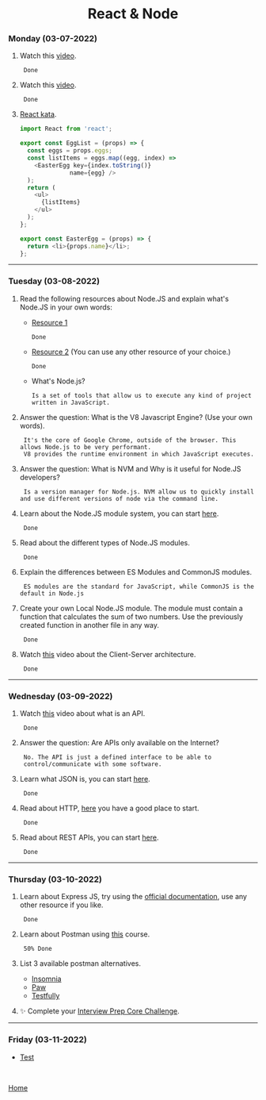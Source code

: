 <h1 align="center">React & Node</h1>

<strong><h3>Monday (03-07-2022)</h3></strong>

1. Watch this [video][1].

        Done

2. Watch this [video][2].

        Done

3. [React kata][3].

    ```javascript
    import React from 'react';

    export const EggList = (props) => {
      const eggs = props.eggs;
      const listItems = eggs.map((egg, index) =>
        <EasterEgg key={index.toString()}
                  name={egg} />
      );
      return (
        <ul>
          {listItems}
        </ul>
      );
    };

    export const EasterEgg = (props) => {
      return <li>{props.name}</li>;
    };
    ```

***

<strong><h3>Tuesday (03-08-2022)</h3></strong>

1. Read the following resources about Node.JS and explain what's Node.JS in your own words:
    - [Resource 1][4]
        
          Done

    - [Resource 2][5] (You can use any other resource of your choice.)

          Done
    
    - What's Node.js?
          
          Is a set of tools that allow us to execute any kind of project written in JavaScript.

2. Answer the question: What is the V8 Javascript Engine? (Use your own words).

        It's the core of Google Chrome, outside of the browser. This allows Node.js to be very performant.
        V8 provides the runtime environment in which JavaScript executes. 

3. Answer the question: What is NVM and Why is it useful for Node.JS developers?

        Is a version manager for Node.js. NVM allow us to quickly install and use different versions of node via the command line.

4. Learn about the Node.JS module system, you can start [here][6].

        Done

5. Read about the different types of Node.JS modules.

        Done

6. Explain the differences between ES Modules and CommonJS modules.

        ES modules are the standard for JavaScript, while CommonJS is the default in Node.js

7. Create your own Local Node.JS module. The module must contain a function that calculates
the sum of two numbers. Use the previously created function in another file in any way.

        Done

8. Watch [this][7] video about the Client-Server architecture.

        Done

***

<strong><h3>Wednesday (03-09-2022)</h3></strong>

1. Watch [this][8] video about what is an API.
        
        Done

2. Answer the question: Are APIs only available on the Internet?

        No. The API is just a defined interface to be able to 
        control/communicate with some software. 

3. Learn what JSON is, you can start [here][9].

        Done

4. Read about HTTP, [here][10] you have a good place to start.

        Done

5. Read about REST APIs, you can start [here][11].

        Done

***

<strong><h3>Thursday (03-10-2022)</h3></strong>

1. Learn about Express JS, try using the [official documentation][12], use any other resource if you like.

        Done

2. Learn about Postman using [this][13] course.

        50% Done

3. List 3 available postman alternatives.

    - [Insomnia](https://insomnia.rest/)
    - [Paw](https://paw.app/)
    - [Testfully](https://testfully.io/)

4. ✨ Complete your [Interview Prep Core Challenge][14].

***

<strong><h3>Friday (03-11-2022)</h3></strong>

  * [Test](../../Test/TestWeek9.js)


<br>

[Home](../../README.md)

[1]: https://www.youtube.com/watch?v=N3AkSS5hXMA
[2]: https://www.youtube.com/watch?v=hQAHSlTtcmY
[3]: https://www.codewars.com/kata/5a95947f4a6b342636000173
[4]: https://nodejs.dev/learn
[5]: https://www.freecodecamp.org/news/what-exactly-is-node-js-ae36e97449f5/
[6]: https://nodejs.org/api/modules.html
[7]: https://www.youtube.com/watch?v=h-n_gyyNly8
[8]: https://www.youtube.com/watch?v=s7wmiS2mSXY
[9]: https://www.youtube.com/watch?v=iiADhChRriM
[10]: https://developer.mozilla.org/es/docs/Web/HTTP
[11]: https://www.redhat.com/es/topics/api/what-is-a-rest-api
[12]: https://expressjs.com/
[13]: https://www.youtube.com/watch?v=VywxIQ2ZXw4
[14]: https://www.notion.so/Mock-Interviews-a997bd9a907c43e58530ffca517f4cae